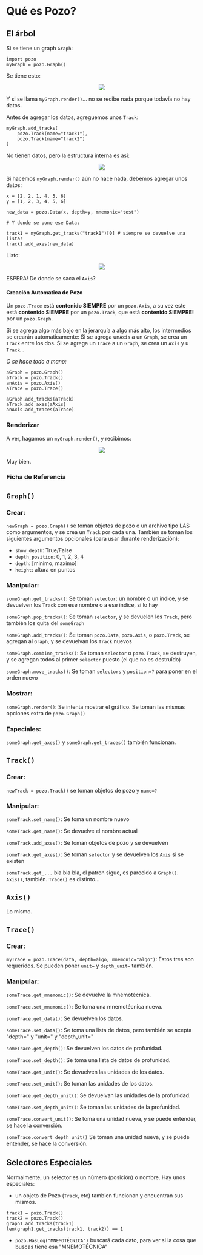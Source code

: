 # Qué es Pozo?

## El árbol
Si se tiene un graph `Graph`:
```
import pozo
myGraph = pozo.Graph()
```

Se tiene esto:

<p align=center><img src=../../images/internal/1.png /></p>


Y si se llama `myGraph.render()`... no se recibe nada porque todavía no hay datos.

Antes de agregar los datos, agreguemos unos `Track`:

```
myGraph.add_tracks(
	pozo.Track(name="track1"),
	pozo.Track(name="track2")
)
```

No tienen datos, pero la estructura interna es así:

<p align=center><img src=../../images/internal/2.png /></p>

Si hacemos `myGraph.render()` aún no hace nada, debemos agregar unos datos:

```
x = [2, 2, 1, 4, 5, 6]
y = [1, 2, 3, 4, 5, 6]

new_data = pozo.Data(x, depth=y, mnemonic="test")

# Y donde se pone ese Data:

track1 = myGraph.get_tracks("track1")[0] # siempre se devuelve una lista!
track1.add_axes(new_data)
```

Listo:

<p align=center><img src=../../images/internal/3.png /></p>

ESPERA! De donde se saca el `Axis`?

#### Creación Automatica de Pozo

Un `pozo.Trace` está **contenido SIEMPRE** por un `pozo.Axis`, a su vez este está **contenido SIEMPRE** por un `pozo.Track`, que está **contenido SIEMPRE!** por un `pozo.Graph`.

Si se agrega algo más bajo en la jerarquía a algo más alto, los intermedios se crearán automaticamente: Si se agrega un`Axis` a un `Graph`, se crea un `Track` entre los dos. Si se agrega un `Trace` a un `Graph`, se crea un `Axis` y u `Track`...

_O se hace todo a mano:_

```
aGraph = pozo.Graph()
aTrack = pozo.Track()
anAxis = pozo.Axis()
aTrace = pozo.Trace()

aGraph.add_tracks(aTrack)
aTrack.add_axes(aAxis)
anAxis.add_traces(aTrace)
```
### Renderizar
A ver, hagamos un `myGraph.render()`, y recibimos:

<p align=center><img src=../../images/internal/simple_pozo.png /></p>

Muy bien.

### Ficha de Referencia

## `Graph()`


### Crear:

`newGraph = pozo.Graph()` se toman objetos de pozo o un archivo tipo LAS como argumentos, y se crea un `Track` por cada una. También se toman los siguientes argumentos opcionales (para usar durante renderización):
* `show_depth`: True/False
* `depth_position`: 0, 1, 2, 3, 4
* `depth`: [minimo, maximo]
* `height`: altura en puntos

### Manipular:


`someGraph.get_tracks()`: Se toman `selector`: un nombre o un indice, y se devuelven los `Track` con ese nombre o a ese indice, si lo hay
	
`someGraph.pop_tracks()`: Se toman `selector`, y se devuelen los `Track`, pero también los quita del `someGraph` 

`someGraph.add_tracks()`: Se toman `pozo.Data`, `pozo.Axis`, o `pozo.Track`, se agregan al `Graph`, y se devuelvan los `Track` nuevos

`someGraph.combine_tracks()`: Se toman `selector` o `pozo.Track`, se destruyen, y se agregan todos al primer `selector` puesto (el que no es destruído) 

`someGraph.move_tracks()`: Se toman `selectors` y `position=?` para poner en el orden nuevo


### Mostrar:

`someGraph.render()`: Se intenta mostrar el gráfico. Se toman las mismas opciones extra de `pozo.Graph()`

### Especiales:

`someGraph.get_axes()` y `someGraph.get_traces()` también funcionan.

## `Track()`

### Crear:

`newTrack = pozo.Track()` se toman objetos de pozo y `name=?`

### Manipular:

`someTrack.set_name()`: Se toma un nombre nuevo

`someTrack.get_name()`: Se devuelve el nombre actual

`someTrack.add_axes()`: Se toman objetos de pozo y se devuelven

`someTrack.get_axes()`: Se toman `selector` y se devuelven los `Axis` si se existen

`someTrack.get_...` bla bla bla, el patron sigue, es parecido a  `Graph()`. `Axis()`, también. `Trace()` es distinto...

## `Axis()`

Lo mismo.

## `Trace()`

### Crear:

`myTrace = pozo.Trace(data, depth=algo, mnemonic="algo")`: Estos tres son requeridos. Se pueden poner `unit=` y `depth_unit=` también.

### Manipular:

`someTrace.get_mnemonic()`: Se devuelve la mnemotécnica.

`someTrace.set_mnemonic()`: Se toma una mnemotécnica nueva.

`someTrace.get_data()`: Se devuelven los datos.

`someTrace.set_data()`: Se toma una lista de datos, pero también se acepta "depth=" y "unit=" y "depth_unit="

`someTrace.get_depth()`: Se devuelven los datos de profunidad.

`someTrace.set_depth()`: Se toma una lista de datos de profunidad.

`someTrace.get_unit()`: Se devuelven las unidades de los datos.

`someTrace.set_unit()`: Se toman las unidades de los datos.

`someTrace.get_depth_unit()`: Se devuelvan las unidades de la profunidad.

`someTrace.set_depth_unit()`: Se toman las unidades de la profunidad.

`someTrace.convert_unit()`: Se toma una unidad nueva, y se puede entender, se hace la conversión.

`someTrace.convert_depth_unit()` Se toman una unidad nueva, y se puede entender, se hace la conversión.


## Selectores Especiales

Normalmente, un selector es un número (posición) o nombre. Hay unos especiales:

* un objeto de Pozo (`Track`, etc) tambien funcionan y encuentran sus mismos.
```
track1 = pozo.Track()
track2 = pozo.Track()
graph1.add_tracks(track1)
len(graph1.get_tracks(track1, track2)) == 1
```
* `pozo.HasLog("MNEMOTÉCNICA")` buscará cada dato, para ver si la cosa que buscas tiene esa "MNEMOTÉCNICA"
